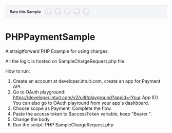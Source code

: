[![Sample Banner](views/Sample.png)][ss1]

# PHPPaymentSample

A straigtforward PHP Example for using charges.

All the logic is hosted on SampleChargeRequest.php file. 

How to run:
1. Create an account at developer.intuit.com, create an app for Payment API.
2. Go to OAuth playground: https://developer.intuit.com/v2/ui#/playground?appid={Your App ID} You can also go to OAuth playround from your app's dashboard.
3. Choose scope as Payment, Complete the flow.
4. Paste the access token to $accessToken variable, keep "Bearer ".
5. Change the body.
6. Run the script:
PHP SampleChargeRequest.php 

[ss1]: https://help.developer.intuit.com/s/samplefeedback?cid=9010&repoName=PHPPaymentSample
